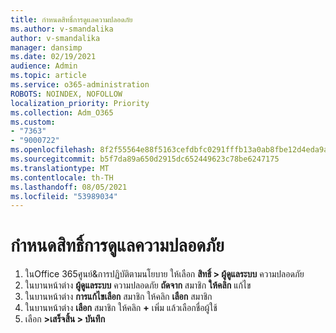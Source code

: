 ```yaml
---
title: กําหนดสิทธิ์การดูแลความปลอดภัย
ms.author: v-smandalika
author: v-smandalika
manager: dansimp
ms.date: 02/19/2021
audience: Admin
ms.topic: article
ms.service: o365-administration
ROBOTS: NOINDEX, NOFOLLOW
localization_priority: Priority
ms.collection: Adm_O365
ms.custom:
- "7363"
- "9000722"
ms.openlocfilehash: 8f2f55564e88f5163cefdbfc0291fffb13a0ab8fbe12d4eda9a885158445d44c
ms.sourcegitcommit: b5f7da89a650d2915dc652449623c78be6247175
ms.translationtype: MT
ms.contentlocale: th-TH
ms.lasthandoff: 08/05/2021
ms.locfileid: "53989034"
---
```

# <a name="assign-the-security-administration-permissions"></a>กําหนดสิทธิ์การดูแลความปลอดภัย

1. ในOffice 365ศูนย์&การปฏิบัติตามนโยบาย ให้เลือก **สิทธิ์ > ผู้ดูแลระบบ** ความปลอดภัย
2. ในบานหน้าต่าง **ผู้ดูแลระบบ** ความปลอดภัย **ถัดจาก** สมาชิก **ให้คลิก** แก้ไข
3. ในบานหน้าต่าง **การแก้ไขเลือก** สมาชิก ให้คลิก **เลือก** สมาชิก
4. ในบานหน้าต่าง **เลือก** สมาชิก ให้คลิก **+** เพิ่ม แล้วเลือกชื่อผู้ใช้
5. เลือก **>เสร็จสิ้น > บันทึก**


